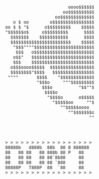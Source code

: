 <pre>                       
                                                  oooo$$$$$$$$$$$$oooo
                                                oo$$$$$$$$$$$$$$$$$$$$$$$$o
                                             oo$$$$$$$$$$$$$$$$$$$$$$$$$$$$$$o         o$   $$ o$
                             o $ oo        o$$$$$$$$$$$$$$$$$$$$$$$$$$$$$$$$$$$$o       $$ $$ $$o$
                          oo $ $ "$      o$$$$$$$$$    $$$$$$$$$$$$$    $$$$$$$$$o       $$$o$$o$
                          "$$$$$$o$     o$$$$$$$$$      $$$$$$$$$$$      $$$$$$$$$$o    $$$$$$$$
                            $$$$$$$    $$$$$$$$$$$      $$$$$$$$$$$      $$$$$$$$$$$$$$$$$$$$$$$
                            $$$$$$$$$$$$$$$$$$$$$$$    $$$$$$$$$$$$$    $$$$$$$$$$$$$$  """$$$
                             "$$$""""$$$$$$$$$$$$$$$$$$$$$$$$$$$$$$$$$$$$$$$$$$$$$$$$$     "$$$
                              $$$   o$$$$$$$$$$$$$$$$$$$$$$$$$$$$$$$$$$$$$$$$$$$$$$$$$$     "$$$o
                             o$$"   $$$$$$$$$$$$$$$$$$$$$$$$$$$$$$$$$$$$$$$$$$$$$$$$$$$       $$$o
                             $$$    $$$$$$$$$$$$$$$$$$$$$$$$$$$$$$$$$$$$$$$$$$$$$" "$$$$$$ooooo$$$$o
                            o$$$oooo$$$$$  $$$$$$$$$$$$$$$$$$$$$$$$$$$$$$$$$$$$$   o$$$$$$$$$$$$$$$$$
                            $$$$$$$$"$$$$   $$$$$$$$$$$$$$$$$$$$$$$$$$$$$$$$$$     $$$$""""""""
                           """"       $$$$    "$$$$$$$$$$$$$$$$$$$$$$$$$$$$"      o$$$
                                      "$$$o     """$$$$$$$$$$$$$$$$$$"$$"         $$$
                                        $$$o          "$$""$$$$$$""""           o$$$
                                         $$$$o                                o$$$"
                                          "$$$$o      o$$$$$$o"$$$$o        o$$$$
                                            "$$$$$oo     ""$$$$o$$$$$o   o$$$$""
                                               ""$$$$$oooo  "$$$o$$$$$$$$$"""
                                                  ""$$$$$$$oo $$$$$$$$$$
                                                          """"$$$$$$$$$$$
                                                              $$$$$$$$$$$$
                                                               $$$$$$$$$$"
                                                                "$$$""""
                      
                          > > > > > > > > > > > > > > > > > > > > > > > > > > > > > > > > > > > > > 
                          88888b   d888b  88b  88 8 888888    88888b   888    88b  88 88  d888b  88
                          88   88 88   88 888b 88 P   88      88   88 88 88   888b 88 88 88   `  88
                          88   88 88   88 88`8b88     88      88888P 88   88  88`8b88 88 88      88
                          88   88 88   88 88 `888     88      88    d8888888b 88 `888 88 88   ,  `"
                          88888P   T888P  88  `88     88      88    88     8b 88  `88 88  T888P  88
                          > > > > > > > > > > > > > > > > > > > > > > > > > > > > > > > > > > > > > 
    
    </pre>
